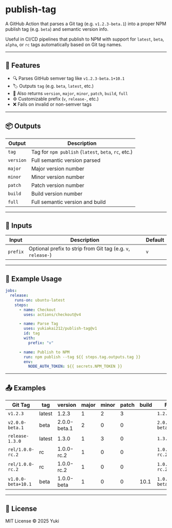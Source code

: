 # publish-tag

A GitHub Action that parses a Git tag (e.g. `v1.2.3-beta.1`) into a proper NPM publish tag (e.g. `beta`) and semantic version info.

Useful in CI/CD pipelines that publish to NPM with support for `latest`, `beta`, `alpha`, or `rc` tags automatically based on Git tag names.

---

## 🚀 Features

* 🔍 Parses GitHub semver tag like `v1.2.3-beta.1+10.1`
* 🏷 Outputs `tag` (e.g. `beta`, `latest`, etc.)
* 🔢 Also returns `version`, `major`, `minor`, `patch`, `build`, `full`
* ⚙️ Customizable prefix (`v`, `release-`, etc.)
* ❌ Fails on invalid or non-semver tags

---

## 📦 Outputs

| Output    | Description                                          |
| --------- | ---------------------------------------------------- |
| `tag`     | Tag for `npm publish` (`latest`, `beta`, `rc`, etc.) |
| `version` | Full semantic version parsed                         |
| `major`   | Major version number                                 |
| `minor`   | Minor version number                                 |
| `patch`   | Patch version number                                 |
| `build`   | Build version number                                 |
| `full`    | Full semantic version and build                      |

---

## 🔧 Inputs

| Input    | Description                                                  | Default |
| -------- | ------------------------------------------------------------ | ------- |
| `prefix` | Optional prefix to strip from Git tag (e.g. `v`, `release-`) | `v`     |

---

## 🧪 Example Usage

```yaml
jobs:
  release:
    runs-on: ubuntu-latest
    steps:
      - name: Checkout
        uses: actions/checkout@v4

      - name: Parse Tag
        uses: yukiakai212/publish-tag@v1
        id: tag
        with:
          prefix: "v"

      - name: Publish to NPM
        run: npm publish --tag ${{ steps.tag.outputs.tag }}
        env:
          NODE_AUTH_TOKEN: ${{ secrets.NPM_TOKEN }}
```

---

## 📤 Examples

| Git Tag            | tag      | version      | major | minor | patch | build | Full               |
| ------------------ | -------- | ------------ | ----- | ----- | ----- | ----- | ------------------ |
| `v1.2.3`           | latest   | 1.2.3        | 1     | 2     | 3     |       | `1.2.3`            |
| `v2.0.0-beta.1`    | beta     | 2.0.0-beta.1 | 2     | 0     | 0     |       | `2.0.0-beta.1`     |
| `release-1.3.0`    | latest   | 1.3.0        | 1     | 3     | 0     |       | `1.3.0`            |
| `rel/1.0.0-rc.2`   | rc       | 1.0.0-rc.2   | 1     | 0     | 0     |       | `1.0.0-rc.2`       |
| `rel/1.0.0-rc.2`   | rc       | 1.0.0-rc.2   | 1     | 0     | 0     |       | `1.0.0-rc.2`       |
| `v1.0.0-beta+10.1` | beta     | 1.0.0-beta   | 1     | 0     | 0     | 10.1  | `1.0.0-beta+10.1`  |

---

## 📘 License

MIT License © 2025 Yuki
